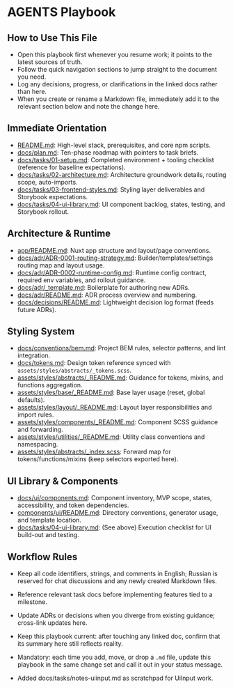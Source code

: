 ﻿# AGENTS Playbook

## How to Use This File
- Open this playbook first whenever you resume work; it points to the latest sources of truth.
- Follow the quick navigation sections to jump straight to the document you need.
- Log any decisions, progress, or clarifications in the linked docs rather than here.
- When you create or rename a Markdown file, immediately add it to the relevant section below and note the change here.

## Immediate Orientation
- [README.md](README.md): High-level stack, prerequisites, and core npm scripts.
- [docs/plan.md](docs/plan.md): Ten-phase roadmap with pointers to task briefs.
- [docs/tasks/01-setup.md](docs/tasks/01-setup.md): Completed environment + tooling checklist (reference for baseline expectations).
- [docs/tasks/02-architecture.md](docs/tasks/02-architecture.md): Architecture groundwork details, routing scope, auto-imports.
- [docs/tasks/03-frontend-styles.md](docs/tasks/03-frontend-styles.md): Styling layer deliverables and Storybook expectations.
- [docs/tasks/04-ui-library.md](docs/tasks/04-ui-library.md): UI component backlog, states, testing, and Storybook rollout.

## Architecture & Runtime
- [app/README.md](app/README.md): Nuxt app structure and layout/page conventions.
- [docs/adr/ADR-0001-routing-strategy.md](docs/adr/ADR-0001-routing-strategy.md): Builder/templates/settings routing map and layout usage.
- [docs/adr/ADR-0002-runtime-config.md](docs/adr/ADR-0002-runtime-config.md): Runtime config contract, required env variables, and rollout guidance.
- [docs/adr/_template.md](docs/adr/_template.md): Boilerplate for authoring new ADRs.
- [docs/adr/README.md](docs/adr/README.md): ADR process overview and numbering.
- [docs/decisions/README.md](docs/decisions/README.md): Lightweight decision log format (feeds future ADRs).

## Styling System
- [docs/conventions/bem.md](docs/conventions/bem.md): Project BEM rules, selector patterns, and lint integration.
- [docs/tokens.md](docs/tokens.md): Design token reference synced with `assets/styles/abstracts/_tokens.scss`.
- [assets/styles/abstracts/_README.md](assets/styles/abstracts/_README.md): Guidance for tokens, mixins, and functions aggregation.
- [assets/styles/base/_README.md](assets/styles/base/_README.md): Base layer usage (reset, global defaults).
- [assets/styles/layout/_README.md](assets/styles/layout/_README.md): Layout layer responsibilities and import rules.
- [assets/styles/components/_README.md](assets/styles/components/_README.md): Component SCSS guidance and forwarding.
- [assets/styles/utilities/_README.md](assets/styles/utilities/_README.md): Utility class conventions and namespacing.
- [assets/styles/abstracts/_index.scss](assets/styles/abstracts/_index.scss): Forward map for tokens/functions/mixins (keep selectors exported here).

## UI Library & Components
- [docs/ui/components.md](docs/ui/components.md): Component inventory, MVP scope, states, accessibility, and token dependencies.
- [components/ui/README.md](components/ui/README.md): Directory conventions, generator usage, and template location.
- [docs/tasks/04-ui-library.md](docs/tasks/04-ui-library.md): (See above) Execution checklist for UI build-out and testing.

## Workflow Rules
- Keep all code identifiers, strings, and comments in English; Russian is reserved for chat discussions and any newly created Markdown files.
- Reference relevant task docs before implementing features tied to a milestone.
- Update ADRs or decisions when you diverge from existing guidance; cross-link updates here.
- Keep this playbook current: after touching any linked doc, confirm that its summary here still reflects reality.
- Mandatory: each time you add, move, or drop a `.md` file, update this playbook in the same change set and call it out in your status message.






- Added docs/tasks/notes-uiinput.md as scratchpad for UiInput work.
